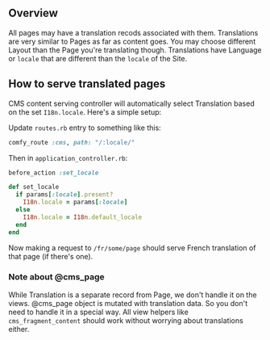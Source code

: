 ## Overview

All pages may have a translation recods associated with them. Translations are
very similar to Pages as far as content goes. You may choose different Layout
than the Page you're translating though. Translations have Language or `locale`
that are different than the `locale` of the Site.

## How to serve translated pages

CMS content serving controller will automatically select Translation based on
the set `I18n.locale`. Here's a simple setup:

Update `routes.rb` entry to something like this:

```ruby
comfy_route :cms, path: "/:locale/"
```

Then in `application_controller.rb`:

```ruby
before_action :set_locale

def set_locale
  if params[:locale].present?
    I18n.locale = params[:locale]
  else
    I18n.locale = I18n.default_locale
  end
end
```

Now making a request to `/fr/some/page` should serve French translation of that
page (if there's one).

### Note about @cms_page

While Translation is a separate record from Page, we don't handle it on the views.
@cms_page object is mutated with translation data. So you don't need to handle
it in a special way. All view helpers like `cms_fragment_content` should work
without worrying about translations either.

